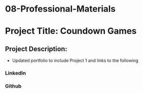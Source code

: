 # 08-Professional-Materials
# Project Title: Coundown Games


## Project Description: 
- Updated portfolio to include Project 1 and links to the following 
### LinkedIn 
### Github

